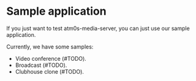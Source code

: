 # Sample application

If you just want to test atm0s-media-server, you can just use our sample application.

Currently, we have some samples:

- Video conference (#TODO).
- Broadcast (#TODO).
- Clubhouse clone (#TODO).
